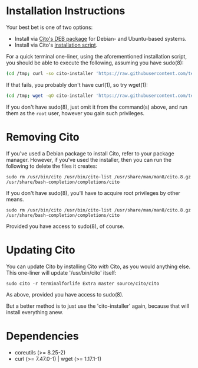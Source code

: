 # Installation Instructions

Your best bet is one of two options:

  * Install via [Cito's DEB package](https://github.com/terminalforlife/DEB-Packages/tree/master/cito) for Debian- and Ubuntu-based systems.
  * Install via Cito's [installation script](https://github.com/terminalforlife/Extra/blob/master/source/cito/cito-installer).

For a quick terminal one-liner, using the aforementioned installation script, you should be able to execute the following, assuming you have sudo(8):

```sh
(cd /tmp; curl -so cito-installer 'https://raw.githubusercontent.com/terminalforlife/Extra/master/source/cito/cito-installer' && sudo \sh cito-installer; rm cito-installer)
```

If that fails, you probably don't have curl(1), so try wget(1):

```sh
(cd /tmp; wget -qO cito-installer 'https://raw.githubusercontent.com/terminalforlife/Extra/master/source/cito/cito-installer' && sudo \sh cito-installer; rm cito-installer)
```

If you don't have sudo(8), just omit it from the command(s) above, and run them as the `root` user, however you gain such privileges.

# Removing Cito

If you've used a Debian package to install Cito, refer to your package manager. However, if you've used the installer, then you can run the following to delete the files it creates:

```
sudo rm /usr/bin/cito /usr/bin/cito-list /usr/share/man/man8/cito.8.gz /usr/share/bash-completion/completions/cito
```

If you don't have sudo(8), you'll have to acquire root privileges by other means.

```
sudo rm /usr/bin/cito /usr/bin/cito-list /usr/share/man/man8/cito.8.gz /usr/share/bash-completion/completions/cito
```

Provided you have access to sudo(8), of course.

# Updating Cito

You can update Cito by installing Cito _with_ Cito, as you would anything else. This one-liner will update '/usr/bin/cito' itself:

```
sudo cito -r terminalforlife Extra master source/cito/cito
```

As above, provided you have access to sudo(8).

But a better method is to just use the 'cito-installer' again, because that will install everything anew.

# Dependencies

  * coreutils (>= 8.25-2)
  * curl (>= 7.47.0-1) | wget (>= 1.17.1-1)
